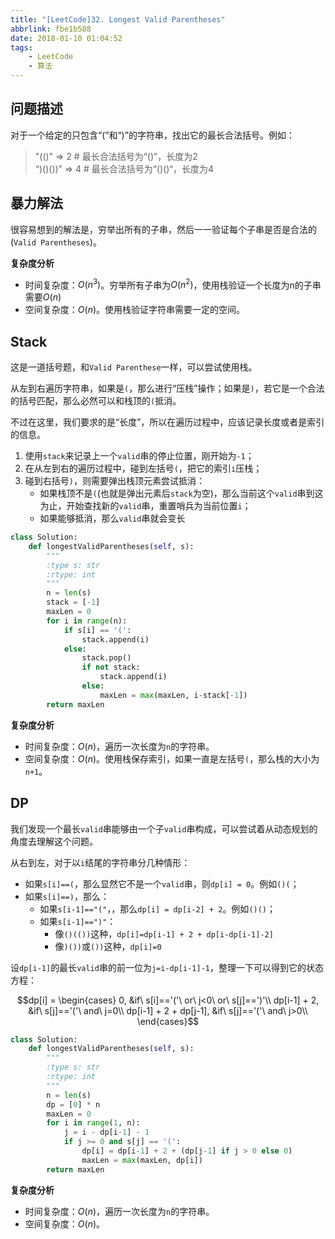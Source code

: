 ```yaml
---
title: "[LeetCode]32. Longest Valid Parentheses"
abbrlink: fbe1b588
date: 2018-01-10 01:04:52
tags:
    - LeetCode
    - 算法
---
```

<script type="text/x-mathjax-config">
MathJax.Hub.Config({
    tex2jax: {
        inlineMath: [ ['$','$'], ["\\(","\\)"]  ],
        processEscapes: true,
        skipTags: ['script', 'noscript', 'style', 'textarea', 'pre', 'code']
    }
});
console.log("======================")
MathJax.Hub.Queue(function() {
    var all = MathJax.Hub.getAllJax(), i;
    for(i=0; i < all.length; i += 1) {
        all[i].SourceElement().parentNode.className += ' has-jax';                 
    }       
});
</script>

<link href="https://cdn.bootcss.com/KaTeX/0.7.1/katex.min.css" rel="stylesheet">
<script src="//cdn.mathjax.org/mathjax/latest/MathJax.js?config=TeX-AMS-MML_HTMLorMML">
</script>

## 问题描述

对于一个给定的只包含“(”和“)”的字符串，找出它的最长合法括号。例如：

> "(()" => 2  # 最长合法括号为“()”，长度为2<br>
“)()())” => 4  # 最长合法括号为“()()“，长度为4

<!-- more -->

## 暴力解法

很容易想到的解法是，穷举出所有的子串，然后一一验证每个子串是否是合法的(`Valid Parentheses`)。

__复杂度分析__

- 时间复杂度：$O(n^3)$。穷举所有子串为$O(n^2)$，使用栈验证一个长度为n的子串需要$O(n)$
- 空间复杂度：$O(n)$。使用栈验证字符串需要一定的空间。

## Stack

这是一道括号题，和`Valid Parenthese`一样，可以尝试使用栈。

从左到右遍历字符串，如果是`(`，那么进行“压栈”操作；如果是`)`，若它是一个合法的括号匹配，那么必然可以和栈顶的`(`抵消。

不过在这里，我们要求的是“长度”，所以在遍历过程中，应该记录长度或者是索引的信息。

1. 使用`stack`来记录上一个`valid`串的停止位置，刚开始为`-1`；
1. 在从左到右的遍历过程中，碰到左括号`(`，把它的索引`i`压栈；
2. 碰到右括号`)`，则需要弹出栈顶元素尝试抵消：
    - 如果栈顶不是`(`(也就是弹出元素后`stack`为空)，那么当前这个`valid`串到这为止，开始查找新的`valid`串，重置哨兵为当前位置`i`；
    - 如果能够抵消，那么`valid`串就会变长

```python
class Solution:
    def longestValidParentheses(self, s):
        """
        :type s: str
        :rtype: int
        """
        n = len(s)
        stack = [-1]
        maxLen = 0
        for i in range(n):
            if s[i] == '(':
                stack.append(i)
            else:
                stack.pop()
                if not stack:
                    stack.append(i)
                else:
                    maxLen = max(maxLen, i-stack[-1])
        return maxLen
```

__复杂度分析__

- 时间复杂度：$O(n)$，遍历一次长度为`n`的字符串。
- 空间复杂度：$O(n)$。使用栈保存索引，如果一直是左括号`(`，那么栈的大小为`n+1`。

## DP

我们发现一个最长`valid`串能够由一个子`valid`串构成，可以尝试着从动态规划的角度去理解这个问题。

从右到左，对于以`i`结尾的字符串分几种情形：

- 如果`s[i]==(`，那么显然它不是一个`valid`串，则`dp[i] = 0`。例如`()(`；
- 如果`s[i]==)`，那么：
    - 如果`s[i-1]=="("`，，那么`dp[i] = dp[i-2] + 2`。例如`()()`；
    - 如果`s[i-1]==")"`：
        - 像`()(())`这种，`dp[i]=dp[i-1] + 2 + dp[i-dp[i-1]-2]`
        - 像`)())`或`())`这种，`dp[i]=0`

设`dp[i-1]`的最长`valid`串的前一位为`j=i-dp[i-1]-1`，整理一下可以得到它的状态方程：

$$dp[i] = \begin{cases}
0, &if\ s[i]=='('\ or\ j<0\ or\ s[j]==')'\\
dp[i-1] + 2, &if\ s[j]=='('\ and\ j=0\\
dp[i-1] + 2 + dp[j-1], &if\ s[j]=='('\ and\ j>0\\
\end{cases}$$

```python
class Solution:
    def longestValidParentheses(self, s):
        """
        :type s: str
        :rtype: int
        """
        n = len(s)
        dp = [0] * n
        maxLen = 0
        for i in range(1, n):
            j = i - dp[i-1] - 1
            if j >= 0 and s[j] == '(':
                dp[i] = dp[i-1] + 2 + (dp[j-1] if j > 0 else 0)
                maxLen = max(maxLen, dp[i])
        return maxLen
```

__复杂度分析__

- 时间复杂度：$O(n)$，遍历一次长度为`n`的字符串。
- 空间复杂度：$O(n)$。
